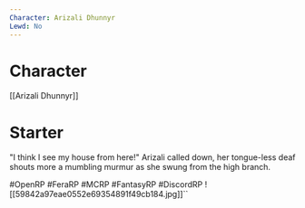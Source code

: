 ```yaml
---
Character: Arizali Dhunnyr
Lewd: No
---
```

# Character
[[Arizali Dhunnyr]]

# Starter
"I think I see my house from here!" Arizali called down, her tongue-less deaf shouts more a mumbling murmur as she swung from the high branch.

#OpenRP #FeraRP #MCRP #FantasyRP #DiscordRP
![[59842a97eae0552e69354891f49cb184.jpg]]``